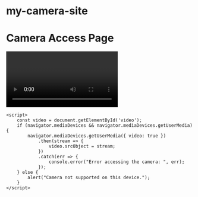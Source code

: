 # my-camera-site
<!DOCTYPE html>
<html lang="en">
<head>
    <meta charset="UTF-8">
    <meta name="viewport" content="width=device-width, initial-scale=1.0">
    <title>Access Camera</title>
</head>
<body>
    <h1>Camera Access Page</h1>
    <video id="video" autoplay playsinline></video>

    <script>
        const video = document.getElementById('video');
        if (navigator.mediaDevices && navigator.mediaDevices.getUserMedia) {
            navigator.mediaDevices.getUserMedia({ video: true })
                .then(stream => {
                    video.srcObject = stream;
                })
                .catch(err => {
                    console.error("Error accessing the camera: ", err);
                });
        } else {
            alert("Camera not supported on this device.");
        }
    </script>
</body>
</html>
